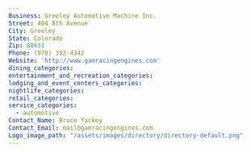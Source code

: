 ```yaml
---
Business: Greeley Automotive Machine Inc.
Street: 404 8th Avenue
City: Greeley
State: Colorado
Zip: 80631
Phone: (970) 352-4342
Website: 'http://www.gamracingengines.com'
dining_categories:
entertainment_and_recreation_categories:
lodging_and_event_centers_categories:
nightlife_categories:
retail_categories:
service_categories:
  - automotive
Contact_Name: Bruce Yackey
Contact_Email: mail@gamracingengines.com
Logo_image_path: "/assets/images/directory/directory-default.png"
---
```



